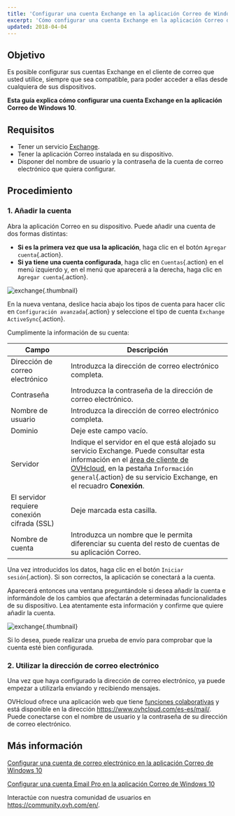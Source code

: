 ```yaml
---
title: 'Configurar una cuenta Exchange en la aplicación Correo de Windows 10'
excerpt: 'Cómo configurar una cuenta Exchange en la aplicación Correo de Windows 10'
updated: 2018-04-04
---
```


## Objetivo

Es posible configurar sus cuentas Exchange en el cliente de correo que usted utilice, siempre que sea compatible, para poder acceder a ellas desde cualquiera de sus dispositivos.

**Esta guía explica cómo configurar una cuenta Exchange en la aplicación Correo de Windows 10**.

## Requisitos

- Tener un servicio [Exchange](/links/web/emails).
- Tener la aplicación Correo instalada en su dispositivo.
- Disponer del nombre de usuario y la contraseña de la cuenta de correo electrónico que quiera configurar.

## Procedimiento

### 1. Añadir la cuenta

Abra la aplicación Correo en su dispositivo. Puede añadir una cuenta de dos formas distintas:

- **Si es la primera vez que usa la aplicación**, haga clic en el botón `Agregar cuenta`{.action}.
-  **Si ya tiene una cuenta configurada**, haga clic en `Cuentas`{.action} en el menú izquierdo y, en el menú que aparecerá a la derecha, haga clic en `Agregar cuenta`{.action}.

![exchange](images/configuration-mail-windows-step1.png){.thumbnail}

En la nueva ventana, deslice hacia abajo los tipos de cuenta para hacer clic en `Configuración avanzada`{.action} y seleccione el tipo de cuenta `Exchange ActiveSync`{.action}.

Cumplimente la información de su cuenta:

|Campo|Descripción|
|---|---|
|Dirección de correo electrónico|Introduzca la dirección de correo electrónico completa.|
|Contraseña|Introduzca la contraseña de la dirección de correo electrónico.|
|Nombre de usuario|Introduzca la dirección de correo electrónico completa.|
|Dominio|Deje este campo vacío.|
|Servidor|Indique el servidor en el que está alojado su servicio Exchange. Puede consultar esta información en el [área de cliente de OVHcloud](/links/manager), en la pestaña `Información general`{.action} de su servicio Exchange, en el recuadro **Conexión**.|
|El servidor requiere conexión cifrada (SSL)|Deje marcada esta casilla.|
|Nombre de cuenta|Introduzca un nombre que le permita diferenciar su cuenta del resto de cuentas de su aplicación Correo.|

Una vez introducidos los datos, haga clic en el botón `Iniciar sesión`{.action}.  Si son correctos, la aplicación se conectará a la cuenta.

Aparecerá entonces una ventana preguntándole si desea añadir la cuenta e informándole de los cambios que afectarán a determinadas funcionalidades de su dispositivo. Lea atentamente esta información y confirme que quiere añadir la cuenta.

![exchange](images/configuration-mail-windows-exchange-step2.png){.thumbnail}

Si lo desea, puede realizar una prueba de envío para comprobar que la cuenta esté bien configurada.

### 2. Utilizar la dirección de correo electrónico

Una vez que haya configurado la dirección de correo electrónico, ya puede empezar a utilizarla enviando y recibiendo mensajes.

OVHcloud ofrece una aplicación web que tiene [funciones colaborativas](/links/web/emails) y está disponible en la dirección <https://www.ovhcloud.com/es-es/mail/>. Puede conectarse con el nombre de usuario y la contraseña de su dirección de correo electrónico.

## Más información

[Configurar una cuenta de correo electrónico en la aplicación Correo de Windows 10](/pages/web_cloud/email_and_collaborative_solutions/mx_plan/how_to_configure_windows_10)

[Configurar una cuenta Email Pro en la aplicación Correo de Windows 10](/pages/web_cloud/email_and_collaborative_solutions/email_pro/how_to_configure_windows_10)

Interactúe con nuestra comunidad de usuarios en <https://community.ovh.com/en/>.